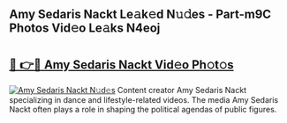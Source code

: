 ## Amy Sedaris Nackt Le𝚊k𝚎d N𝚞𝚍es - Part-m9C Photos Vid𝚎o Le𝚊ks N4eoj

# <h2><a href="http://fbaed5g.evod.top/?m=Amy+Sedaris+Nackt">🔗 👉🔴 Amy Sedaris Nackt Vid𝚎o Ph𝚘t𝚘s</a></h2>

[![Amy Sedaris Nackt N𝚞d𝚎s](https://i.imgur.com/8V9OHl7.gif)](http://fbaed5g.evod.top/?m=Amy+Sedaris+Nackt)
Content creator Amy Sedaris Nackt specializing in dance and lifestyle-related videos. The media Amy Sedaris Nackt often plays a role in shaping the political agendas of public figures. 
